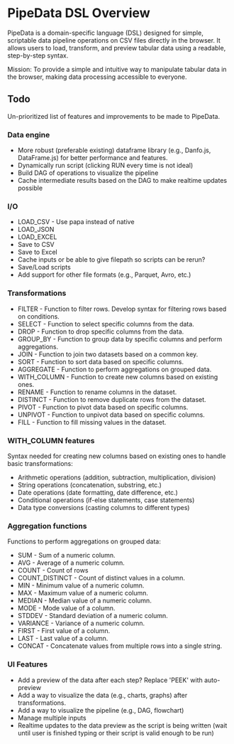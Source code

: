 # PipeData DSL Overview

PipeData is a domain-specific language (DSL) designed for simple, scriptable data pipeline operations on CSV files directly in the browser. It allows users to load, transform, and preview tabular data using a readable, step-by-step syntax.

Mission: To provide a simple and intuitive way to manipulate tabular data in the browser, making data processing accessible to everyone.

## Todo

Un-prioritized list of features and improvements to be made to PipeData.

### Data engine

- More robust (preferable existing) dataframe library (e.g., Danfo.js, DataFrame.js) for better performance and features.
- Dynamically run script (clicking RUN every time is not ideal)
- Build DAG of operations to visualize the pipeline
- Cache intermediate results based on the DAG to make realtime updates possible

### I/O

- LOAD_CSV - Use papa instead of native
- LOAD_JSON
- LOAD_EXCEL
- Save to CSV
- Save to Excel
- Cache inputs or be able to give filepath so scripts can be rerun?
- Save/Load scripts
- Add support for other file formats (e.g., Parquet, Avro, etc.)

### Transformations

- FILTER - Function to filter rows. Develop syntax for filtering rows based on conditions.
- SELECT - Function to select specific columns from the data.
- DROP - Function to drop specific columns from the data.
- GROUP_BY - Function to group data by specific columns and perform aggregations.
- JOIN - Function to join two datasets based on a common key.
- SORT - Function to sort data based on specific columns.
- AGGREGATE - Function to perform aggregations on grouped data.
- WITH_COLUMN - Function to create new columns based on existing ones.
- RENAME - Function to rename columns in the dataset.
- DISTINCT - Function to remove duplicate rows from the dataset.
- PIVOT - Function to pivot data based on specific columns.
- UNPIVOT - Function to unpivot data based on specific columns.
- FILL - Function to fill missing values in the dataset.

### WITH_COLUMN features

Syntax needed for creating new columns based on existing ones to handle basic transformations:

- Arithmetic operations (addition, subtraction, multiplication, division)
- String operations (concatenation, substring, etc.)
- Date operations (date formatting, date difference, etc.)
- Conditional operations (if-else statements, case statements)
- Data type conversions (casting columns to different types)

### Aggregation functions

Functions to perform aggregations on grouped data:

- SUM - Sum of a numeric column.
- AVG - Average of a numeric column.
- COUNT - Count of rows
- COUNT_DISTINCT - Count of distinct values in a column.
- MIN - Minimum value of a numeric column.
- MAX - Maximum value of a numeric column.
- MEDIAN - Median value of a numeric column.
- MODE - Mode value of a column.
- STDDEV - Standard deviation of a numeric column.
- VARIANCE - Variance of a numeric column.
- FIRST - First value of a column.
- LAST - Last value of a column.
- CONCAT - Concatenate values from multiple rows into a single string.

### UI Features

- Add a preview of the data after each step? Replace 'PEEK' with auto-preview
- Add a way to visualize the data (e.g., charts, graphs) after transformations.
- Add a way to visualize the pipeline (e.g., DAG, flowchart)
- Manage multiple inputs
- Realtime updates to the data preview as the script is being written (wait until user is finished typing or their script is valid enough to be run)